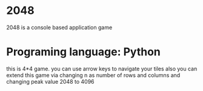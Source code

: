 # 2048
2048 is a console based application game
# Programing language: Python
this is 4*4 game.
you can use arrow keys to navigate your tiles
also you can extend this game via changing n as number of rows and columns
and changing peak value 2048 to 4096
